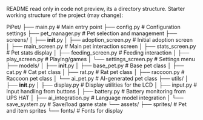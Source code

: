 README read only in code not preview, its a directory structure.
Starter working structure of the project (may change): 

PiPet/
├── main.py               # Main entry point
├── config.py             # Configuration settings
├── pet_manager.py        # Pet selection and management
├── screens/
│   ├── __init__.py
│   ├── adoption_screen.py  # Initial adoption screen
│   ├── main_screen.py      # Main pet interaction screen
│   ├── stats_screen.py     # Pet stats display
│   ├── feeding_screen.py   # Feeding interaction
│   ├── play_screen.py      # Playing/games
│   └── settings_screen.py  # Settings menu
├── models/
│   ├── __init__.py
│   ├── base_pet.py         # Base pet class
│   ├── cat.py              # Cat pet class
│   ├── rat.py              # Rat pet class
│   ├── raccoon.py          # Raccoon pet class
│   └── ai_pet.py           # AI-generated pet class
├── utils/
│   ├── __init__.py
│   ├── display.py          # Display utilities for the LCD
│   ├── input.py            # Input handling from buttons
│   ├── battery.py          # Battery monitoring from UPS HAT
│   ├── ai_integration.py   # Language model integration
│   └── save_system.py      # Save/load game state
└── assets/
    ├── sprites/            # Pet and item sprites
    └── fonts/              # Fonts for display
